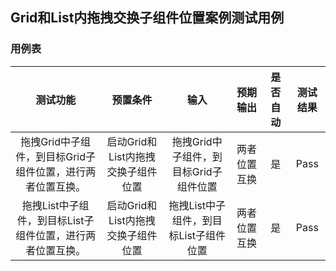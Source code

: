 ## Grid和List内拖拽交换子组件位置案例测试用例

### 用例表

|               测试功能                |         预置条件          |           输入            |  预期输出  | 是否自动 | 测试结果 |
|:---------------------------------:|:---------------------:|:-----------------------:|:------:|:----:|:----:|
| 拖拽Grid中子组件，到目标Grid子组件位置，进行两者位置互换。 | 启动Grid和List内拖拽交换子组件位置 | 拖拽Grid中子组件，到目标Grid子组件位置 | 两者位置互换 |  是   | Pass |
| 拖拽List中子组件，到目标List子组件位置，进行两者位置互换。 | 启动Grid和List内拖拽交换子组件位置 | 拖拽List中子组件，到目标List子组件位置 | 两者位置互换 |  是   | Pass |
